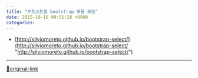 ```yaml
---
title: "부트스트랩 bootstrap 모듈 모음"
date: 2015-10-16 00:51:28 +0900
categories: 
---
```

  

- [http://silviomoreto.github.io/bootstrap-select/](http://silviomoreto.github.io/bootstrap-select/ "http://silviomoreto.github.io/bootstrap-select/")





***
[🔗original-link](http://www.mins01.com/mh/tech/read/973)